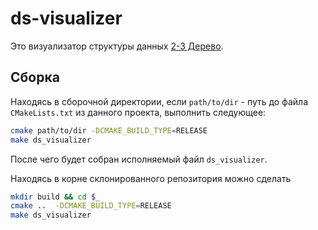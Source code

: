 # ds-visualizer
Это визуализатор структуры данных [2-3 Дерево](docs/2-3-tree.md).
## Сборка
Находясь в сборочной директории, если `path/to/dir` - путь до файла `CMakeLists.txt` из данного проекта, выполнить следующее:
```bash
cmake path/to/dir -DCMAKE_BUILD_TYPE=RELEASE
make ds_visualizer
```
После чего будет собран исполняемый файл `ds_visualizer`.

Находясь в корне склонированного репозитория можно сделать
```bash
mkdir build && cd $_
cmake ..  -DCMAKE_BUILD_TYPE=RELEASE
make ds_visualizer
```
